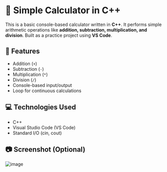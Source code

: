 # 🧮 Simple Calculator in C++

This is a basic console-based calculator written in **C++**. It performs simple arithmetic operations like **addition, subtraction, multiplication, and division**. Built as a practice project using **VS Code**.

## 🔧 Features

- Addition (`+`)
- Subtraction (`-`)
- Multiplication (`*`)
- Division (`/`)
- Console-based input/output
- Loop for continuous calculations

## 💻 Technologies Used

- C++
- Visual Studio Code (VS Code)
- Standard I/O (cin, cout)

## 📷 Screenshot (Optional)
![image](https://github.com/user-attachments/assets/32245eb4-dc9b-4f51-9337-9647fa2e87b9)

